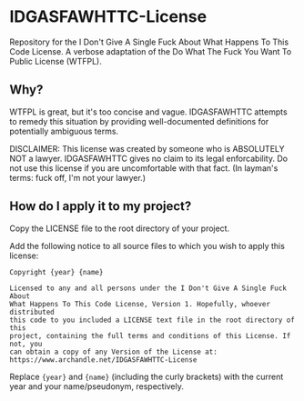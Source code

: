 # IDGASFAWHTTC-License
Repository for the I Don't Give A Single Fuck About What Happens To This Code License. A verbose adaptation of the Do What The Fuck You Want To Public License (WTFPL).

## Why?
WTFPL is great, but it's too concise and vague. IDGASFAWHTTC attempts to remedy this situation by providing well-documented definitions for potentially ambiguous terms.

DISCLAIMER: This license was created by someone who is ABSOLUTELY NOT a lawyer. IDGASFAWHTTC gives no claim to its legal enforcability. Do not use this license if you are uncomfortable with that fact. (In layman's terms: fuck off, I'm not your lawyer.)

## How do I apply it to my project?
Copy the LICENSE file to the root directory of your project.

Add the following notice to all source files to which you wish to apply this license:

```
Copyright {year} {name}

Licensed to any and all persons under the I Don't Give A Single Fuck About
What Happens To This Code License, Version 1. Hopefully, whoever distributed
this code to you included a LICENSE text file in the root directory of this
project, containing the full terms and conditions of this License. If not, you
can obtain a copy of any Version of the License at:
https://www.archandle.net/IDGASFAWHTTC-License
```

Replace `{year}` and `{name}` (including the curly brackets) with the current year and your name/pseudonym, respectively.
